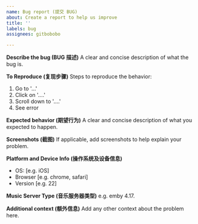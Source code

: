 ```yaml
---
name: Bug report (提交 BUG)
about: Create a report to help us improve
title: ''
labels: bug
assignees: gitbobobo

---
```


**Describe the bug (BUG 描述)**
A clear and concise description of what the bug is.

**To Reproduce (复现步骤)**
Steps to reproduce the behavior:
1. Go to '...'
2. Click on '....'
3. Scroll down to '....'
4. See error

**Expected behavior (期望行为)**
A clear and concise description of what you expected to happen.

**Screenshots (截图)**
If applicable, add screenshots to help explain your problem.

**Platform and Device Info (操作系统及设备信息)**
 - OS: [e.g. iOS]
 - Browser [e.g. chrome, safari]
 - Version [e.g. 22]

**Music Server Type (音乐服务器类型)**
e.g. emby 4.17.

**Additional context (额外信息)**
Add any other context about the problem here.
